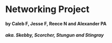 # Networking Project
#### by Caleb F, Jesse F, Reece N and Alexander PA
##### aka. Skebby, Scorcher, Stungun and Stingray
